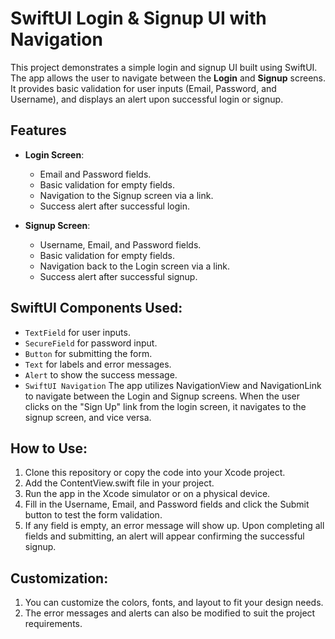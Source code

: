 # SwiftUI Login & Signup UI with Navigation

This project demonstrates a simple login and signup UI built using SwiftUI. The app allows the user to navigate between the **Login** and **Signup** screens. It provides basic validation for user inputs (Email, Password, and Username), and displays an alert upon successful login or signup.

## Features

- **Login Screen**: 
  - Email and Password fields.
  - Basic validation for empty fields.
  - Navigation to the Signup screen via a link.
  - Success alert after successful login.

- **Signup Screen**:
  - Username, Email, and Password fields.
  - Basic validation for empty fields.
  - Navigation back to the Login screen via a link.
  - Success alert after successful signup.

## SwiftUI Components Used:
- `TextField` for user inputs.
- `SecureField` for password input.
- `Button` for submitting the form.
- `Text` for labels and error messages.
- `Alert` to show the success message.
- `SwiftUI Navigation` The app utilizes NavigationView and NavigationLink to navigate between the Login and Signup screens. When the user clicks on the "Sign Up" link from the login screen, it navigates to the signup screen, and vice versa.

## How to Use:
1. Clone this repository or copy the code into your Xcode project.
2. Add the ContentView.swift file in your project.
3. Run the app in the Xcode simulator or on a physical device.
4. Fill in the Username, Email, and Password fields and click the Submit button to test the form validation.
5. If any field is empty, an error message will show up. Upon completing all fields and submitting, an alert will appear confirming the successful signup.

## Customization:
1. You can customize the colors, fonts, and layout to fit your design needs.
2. The error messages and alerts can also be modified to suit the project requirements.
